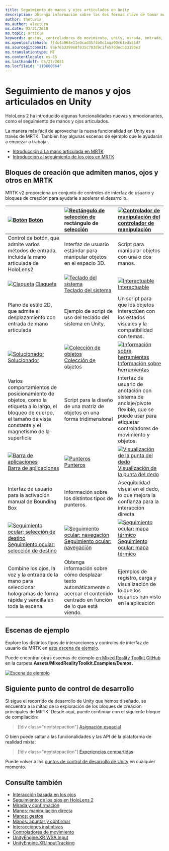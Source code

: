 ```yaml
---
title: Seguimiento de manos y ojos articulados en Unity
description: Obtenga información sobre las dos formas clave de tomar medidas en la mirada en Unity, los gestos de las manos y los controladores de movimiento.
author: thetuvix
ms.author: alexturn
ms.date: 03/21/2018
ms.topic: article
keywords: gestos, controladores de movimiento, unity, mirada, entrada, casco de realidad mixta, casco de realidad mixta de Windows, casco de realidad virtual, MRTK, kit de herramientas Mixed Reality
ms.openlocfilehash: ff4c4b064e11e0cad45f4b0c1aaa90c61eda51d7
ms.sourcegitcommit: 9ae76b339968f035c703d9c1fe57ddecb33198e3
ms.translationtype: MT
ms.contentlocale: es-ES
ms.lasthandoff: 05/27/2021
ms.locfileid: "110600664"
---
```

# <a name="articulated-hand-and-eye-tracking-in-unity"></a>Seguimiento de manos y ojos articulados en Unity

HoloLens 2 ha introducido algunas funcionalidades nuevas y emocionantes, como el seguimiento de manos y ojos articulados.

La manera más fácil de aprovechar la nueva funcionalidad en Unity es a través de MRTK. También hay algunas escenas de ejemplo que le ayudarán a empezar a trabajar.

* [Introducción a La mano articulada en MRTK](/windows/mixed-reality/mrtk-unity/features/input/hand-tracking)
* [Introducción al seguimiento de los ojos en MRTK](/windows/mixed-reality/mrtk-unity/features/input/eye-tracking/eye-tracking-main)

## <a name="building-blocks-supporting-hands-eyes-and-others-in-mrtk"></a>Bloques de creación que admiten manos, ojos y otros en MRTK

MRTK v2 proporciona un conjunto de controles de interfaz de usuario y bloques de creación para ayudarle a acelerar el desarrollo.

|  [![Botón](images/MRTK_Button_Main.png)](/windows/mixed-reality/mrtk-unity/features/ux-building-blocks/button) [Botón](/windows/mixed-reality/mrtk-unity/features/ux-building-blocks/button) | [ ![ Rectángulo de selección de](images/MRTK_BoundingBox_Main.png)](/windows/mixed-reality/mrtk-unity/features/ux-building-blocks/bounding-box) rectángulo de [selección](/windows/mixed-reality/mrtk-unity/features/ux-building-blocks/bounding-box) | [ ![ Controlador de manipulación del](images/MRTK_Manipulation_Main.png)](/windows/mixed-reality/mrtk-unity/features/ux-building-blocks/manipulation-handler) [controlador de manipulación](/windows/mixed-reality/mrtk-unity/features/ux-building-blocks/manipulation-handler) |
|:--- | :--- | :--- |
| Control de botón, que admite varios métodos de entrada, incluida la mano articulada de HoloLens2 | Interfaz de usuario estándar para manipular objetos en el espacio 3D. | Script para manipular objetos con una o dos manos. |
|  [![Claqueta](images/MRTK_Slate_Main.png)](/windows/mixed-reality/mrtk-unity/features/ux-building-blocks/slate) [Claqueta](/windows/mixed-reality/mrtk-unity/features/ux-building-blocks/slate) | [![Teclado del sistema](images/MRTK_SystemKeyboard_Main.png)](/windows/mixed-reality/mrtk-unity/features/ux-building-blocks/system-keyboard) [Teclado del sistema](/windows/mixed-reality/mrtk-unity/features/ux-building-blocks/system-keyboard) | [![Interactuable](images/InteractableExamples.png)](/windows/mixed-reality/mrtk-unity/features/ux-building-blocks/interactable) [Interactuable](/windows/mixed-reality/mrtk-unity/features/ux-building-blocks/interactable) |
| Plano de estilo 2D, que admite el desplazamiento con entrada de mano articulada | Ejemplo de script de uso del teclado del sistema en Unity.  | Un script para que los objetos interactúen con los estados visuales y la compatibilidad con temas. |
|  [![Solucionador](images/MRTK_Solver_Main.png)](/windows/mixed-reality/mrtk-unity/features/ux-building-blocks/solvers/solver) [Solucionador](/windows/mixed-reality/mrtk-unity/features/ux-building-blocks/solvers/solver) | [![Colección de objetos ](images/MRTK_ObjectCollection_Main.png)](/windows/mixed-reality/mrtk-unity/features/ux-building-blocks/object-collection) [Colección de objetos ](/windows/mixed-reality/mrtk-unity/features/ux-building-blocks/object-collection) | [![Información sobre herramientas](images/MRTK_Tooltip_Main.png)](/windows/mixed-reality/mrtk-unity/features/ux-building-blocks/tooltip) [Información sobre herramientas](/windows/mixed-reality/mrtk-unity/features/ux-building-blocks/tooltip) |
| Varios comportamientos de posicionamiento de objetos, como la etiqueta a lo largo, el bloqueo de cuerpo, el tamaño de vista constante y el magnetismo de la superficie | Script para la diseño de una matriz de objetos en una forma tridimensional | Interfaz de usuario de anotación con sistema de anclaje/pivote flexible, que se puede usar para etiquetar controladores de movimiento y objetos. |
|  [![Barra de aplicaciones](images/MRTK_AppBar_Main.png)](/windows/mixed-reality/mrtk-unity/features/ux-building-blocks/app-bar) [Barra de aplicaciones](/windows/mixed-reality/mrtk-unity/features/ux-building-blocks/app-bar) | [![Punteros](images/MRTK_Pointer_Main.png)](/windows/mixed-reality/mrtk-unity/features/input/pointers) [Punteros](/windows/mixed-reality/mrtk-unity/features/input/pointers) | [![Visualización de la punta del dedo](images/MRTK_FingertipVisualization_Main.png)](/windows/mixed-reality/mrtk-unity/features/ux-building-blocks/fingertip-visualization) [Visualización de la punta del dedo](/windows/mixed-reality/mrtk-unity/features/ux-building-blocks/fingertip-visualization) |
| Interfaz de usuario para la activación manual de Bounding Box | Información sobre los distintos tipos de punteros. | Asequibilidad visual en el dedo, lo que mejora la confianza para la interacción directa |
|  [![Seguimiento ocular: selección de destino](images/mrtk_et_targetselect.png)](/windows/mixed-reality/mrtk-unity/features/input/eye-tracking/eye-tracking-target-selection) [Seguimiento ocular: selección de destino](/windows/mixed-reality/mrtk-unity/features/input/eye-tracking/eye-tracking-target-selection) | [![Seguimiento ocular: navegación](images/mrtk_et_navigation.png)](/windows/mixed-reality/mrtk-unity/features/input/eye-tracking/eye-tracking-navigation) [Seguimiento ocular: navegación](/windows/mixed-reality/mrtk-unity/features/input/eye-tracking/eye-tracking-navigation) | [![Seguimiento ocular: mapa térmico](images/mrtk_et_heatmaps.png)](https://microsoft.github.io/MixedRealityToolkit-Unity/Documentation/EyeTracking/EyeTracking_Visualization.html) [Seguimiento ocular: mapa térmico](https://microsoft.github.io/MixedRealityToolkit-Unity/Documentation/EyeTracking/EyeTracking_Visualization.html) |
| Combine los ojos, la voz y la entrada de la mano para seleccionar hologramas de forma rápida y sencilla en toda la escena. | Obtenga información sobre cómo desplazar texto automáticamente o acercar el contenido centrado en función de lo que está viendo.| Ejemplos de registro, carga y visualización de lo que los usuarios han visto en la aplicación |

## <a name="example-scenes"></a>Escenas de ejemplo

Explore los distintos tipos de interacciones y controles de interfaz de usuario de MRTK en [esta escena de ejemplo](https://microsoft.github.io/MixedRealityToolkit-Unity/Documentation/README_HandInteractionExamples.html).

Puede encontrar otras escenas de ejemplo [en Mixed Reality Toolkit GitHub](https://github.com/Microsoft/MixedRealityToolkit-Unity) en la carpeta **Assets/MixedRealityToolkit.Examples/Demos.**

[![Escena de ejemplo](images/MRTK_Examples.png)](/windows/mixed-reality/mrtk-unity/features/example-scenes/hand-interaction-examples)

## <a name="next-development-checkpoint"></a>Siguiente punto de control de desarrollo

Si sigue el recorrido de desarrollo de Unity que hemos diseñado, se encuentra a la mitad de la exploración de los bloques de creación principales de MRTK. Desde aquí, puede continuar con el siguiente bloque de compilación:

> [!div class="nextstepaction"]
> [Asignación espacial](spatial-mapping-in-unity.md)

O bien puede saltar a las funcionalidades y las API de la plataforma de realidad mixta:

> [!div class="nextstepaction"]
> [Experiencias compartidas](shared-experiences-in-unity.md)

Puede volver a los [puntos de control de desarrollo de Unity](unity-development-overview.md#2-core-building-blocks) en cualquier momento.

## <a name="see-also"></a>Consulte también

* [Interacción basada en los ojos](../../design/eye-gaze-interaction.md)
* [Seguimiento de los ojos en HoloLens 2](../../design/eye-tracking.md)
* [Mirada y confirmación](../../design/gaze-and-commit.md)
* [Manos: manipulación directa](../../design/direct-manipulation.md)
* [Manos: gestos](../../design/gaze-and-commit.md#composite-gestures)
* [Manos: apuntar y confirmar](../../design/point-and-commit.md)
* [Interacciones instintivas](../../design/interaction-fundamentals.md)
* [Controladores de movimiento](../../design/motion-controllers.md)
* [UnityEngine.XR.WSA.Input](https://docs.unity3d.com/ScriptReference/XR.WSA.Input.InteractionManager.html)
* [UnityEngine.XR.InputTracking](https://docs.unity3d.com/ScriptReference/XR.InputTracking.html)